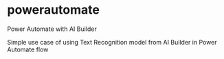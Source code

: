 # powerautomate
Power Automate with AI Builder

Simple use case of using Text Recognition model from AI Builder in Power Automate flow
